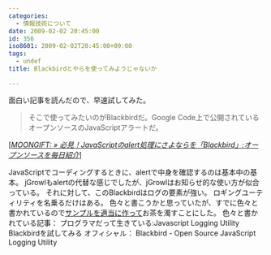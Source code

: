 ```yaml
---
categories:
  - 情報技術について
date: 2009-02-02 20:45:00
id: 356
iso8601: 2009-02-02T20:45:00+09:00
tags:
  - undef
title: Blackbirdとやらを使ってみようじゃないか

---
```


<p>面白い記事を読んだので、早速試してみた。</p>

<blockquote cite="http://www.moongift.jp/2008/10/blackbird/" title="MOONGIFT: » 必見！JavaScriptのalert処理にさよならを「Blackbird」:オープンソースを毎日紹介" class="blockquote"><p>そこで使ってみたいのがBlackbirdだ。Google Code上で公開されているオープンソースのJavaScriptアラートだ。</p></blockquote>

<div class="cite">[<cite><a href="http://www.moongift.jp/2008/10/blackbird/">MOONGIFT: » 必見！JavaScriptのalert処理にさよならを「Blackbird」:オープンソースを毎日紹介</a></cite>]</div>

<p>JavaScriptでコーディングするときに、alertで中身を確認するのは基本中の基本。
jGrowlもalertの代替な感じでしたが、jGrowlはお知らせ的な使い方が似合っている。
それに対して、このBlackbirdはログの要素が強い。
ロギングユーティリティを名乗るだけはある。
色々と書こうかと思っていたが、すでに色々と書かれているので<a href="http://www.nishimiyahara.net">サンプルを適当に作って</a>お茶を濁すことにした。
色々と書かれている記事：
プログラマだって生きている:Javascript Logging Utility Blackbirdを試してみる
オフィシャル：
Blackbird - Open Source JavaScript Logging Utility</p>
    	